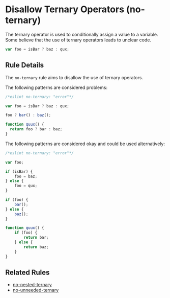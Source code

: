 # Disallow Ternary Operators (no-ternary)

The ternary operator is used to conditionally assign a value to a variable. Some believe that the use of ternary operators leads to unclear code.

```js
var foo = isBar ? baz : qux;
```

## Rule Details

The `no-ternary` rule aims to disallow the use of ternary operators.

The following patterns are considered problems:

```js
/*eslint no-ternary: "error"*/

var foo = isBar ? baz : qux;

foo ? bar() : baz();

function quux() {
  return foo ? bar : baz;
}
```

The following patterns are considered okay and could be used alternatively:

```js
/*eslint no-ternary: "error"*/

var foo;

if (isBar) {
    foo = baz;
} else {
    foo = qux;
}

if (foo) {
    bar();
} else {
    baz();
}

function quux() {
    if (foo) {
        return bar;
    } else {
        return baz;
    }
}
```

## Related Rules

* [no-nested-ternary](no-nested-ternary.md)
* [no-unneeded-ternary](no-unneeded-ternary.md)
